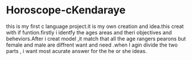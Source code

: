 # Horoscope-cKendaraye

this is my first c language project.it is my own creation and idea.this creat with if funtion.firstly i identfy the ages areas and theri objectives and beheviors.After i creat model ,it match that all the age rangers pearons but female and male are diffrent want and need .when I agin divide the two parts , i want most acurate answer for the he or she ideas.
